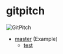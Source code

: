 # gitpitch

![GitPitch](https://gitpitch.com/assets/badge.svg)

* [master](https://gitpitch.com/benbarth/gitpitch/master) (Example)
  * [test](https://gitpitch.com/benbarth/gitpitch/test)
